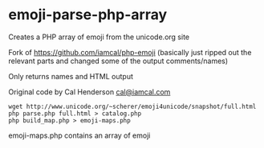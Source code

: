 # emoji-parse-php-array
Creates a PHP array of emoji from the unicode.org site

Fork of https://github.com/iamcal/php-emoji (basically just ripped out the relevant parts and changed some of the output comments/names)

Only returns names and HTML output

Original code by Cal Henderson cal@iamcal.com

```
wget http://www.unicode.org/~scherer/emoji4unicode/snapshot/full.html
php parse.php full.html > catalog.php
php build_map.php > emoji-maps.php
```

emoji-maps.php contains an array of emoji

